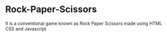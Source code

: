 # Rock-Paper-Scissors
It is a conventional game known as Rock Paper Scissors made using HTML CSS and Javascript
